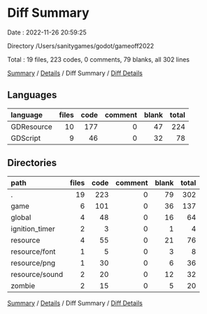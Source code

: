 # Diff Summary

Date : 2022-11-26 20:59:25

Directory /Users/sanitygames/godot/gameoff2022

Total : 19 files,  223 codes, 0 comments, 79 blanks, all 302 lines

[Summary](results.md) / [Details](details.md) / Diff Summary / [Diff Details](diff-details.md)

## Languages
| language | files | code | comment | blank | total |
| :--- | ---: | ---: | ---: | ---: | ---: |
| GDResource | 10 | 177 | 0 | 47 | 224 |
| GDScript | 9 | 46 | 0 | 32 | 78 |

## Directories
| path | files | code | comment | blank | total |
| :--- | ---: | ---: | ---: | ---: | ---: |
| . | 19 | 223 | 0 | 79 | 302 |
| game | 6 | 101 | 0 | 36 | 137 |
| global | 4 | 48 | 0 | 16 | 64 |
| ignition_timer | 2 | 3 | 0 | 1 | 4 |
| resource | 4 | 55 | 0 | 21 | 76 |
| resource/font | 1 | 5 | 0 | 3 | 8 |
| resource/png | 1 | 30 | 0 | 6 | 36 |
| resource/sound | 2 | 20 | 0 | 12 | 32 |
| zombie | 2 | 15 | 0 | 5 | 20 |

[Summary](results.md) / [Details](details.md) / Diff Summary / [Diff Details](diff-details.md)